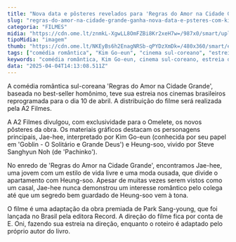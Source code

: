 ```yaml
---
title: "Nova data e pôsteres revelados para 'Regras do Amor na Cidade Grande' com Kim Go-eun"
slug: "regras-do-amor-na-cidade-grande-ganha-nova-data-e-psteres-com-kim-go-eun-veja"
categoria: "FILMES"
midia: "https://cdn.ome.lt/znmkL-XgwLL8OmFZBi8Kr2xeH7w=/987x0/smart/uploads/conteudo/fotos/regras_topo.png"
tipoMidia: "imagem"
thumb: "https://cdn.ome.lt/NKEyBs6h2EnagNRSb-qPYDzXmDk=/480x360/smart/extras/conteudos/regras_topo.png"
tags: ["comédia romântica", "Kim Go-eun", "cinema sul-coreano", "estreia de filme", "adaptação de livro", "pôsteres de filme", "A2 Filmes", "cultura pop"]
keywords: "comédia romântica, Kim Go-eun, cinema sul-coreano, estreia de filme, adaptação de livro, pôsteres de filme, A2 Filmes, cultura pop"
data: "2025-04-04T14:13:08.511Z"
---
```


A comédia romântica sul-coreana 'Regras do Amor na Cidade Grande', baseada no best-seller homônimo, teve sua estreia nos cinemas brasileiros reprogramada para o dia 10 de abril. A distribuição do filme será realizada pela A2 Filmes.

A A2 Filmes divulgou, com exclusividade para o Omelete, os novos pôsteres da obra. Os materiais gráficos destacam os personagens principais, Jae-hee, interpretado por Kim Go-eun (conhecida por seu papel em 'Goblin - O Solitário e Grande Deus') e Heung-soo, vivido por Steve Sanghyun Noh (de 'Pachinko').

No enredo de 'Regras do Amor na Cidade Grande', encontramos Jae-hee, uma jovem com um estilo de vida livre e uma moda ousada, que divide o apartamento com Heung-soo. Apesar de muitas vezes serem vistos como um casal, Jae-hee nunca demonstrou um interesse romântico pelo colega até que um segredo bem guardado de Heung-soo vem à tona.

O filme é uma adaptação da obra premiada de Park Sang-young, que foi lançada no Brasil pela editora Record. A direção do filme fica por conta de E. Oni, fazendo sua estreia na direção, enquanto o roteiro é adaptado pelo próprio autor do livro.